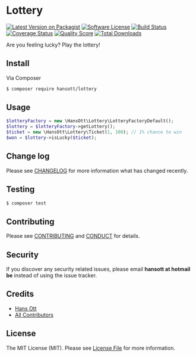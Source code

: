 # Lottery

[![Latest Version on Packagist][ico-version]][link-packagist]
[![Software License][ico-license]](LICENSE.md)
[![Build Status][ico-travis]][link-travis]
[![Coverage Status][ico-scrutinizer]][link-scrutinizer]
[![Quality Score][ico-code-quality]][link-code-quality]
[![Total Downloads][ico-downloads]][link-downloads]

Are you feeling lucky? Play the lottery!

## Install

Via Composer

``` bash
$ composer require hansott/lottery
```

## Usage

``` php
$lotteryFactory = new \HansOtt\Lottery\LotteryFactoryDefault();
$lottery = $lotteryFactory->getLottery();
$ticket = new \HansOtt\Lottery\Ticket(1, 100); // 1% chance to win
$won = $lottery->isLucky($ticket);
```

## Change log

Please see [CHANGELOG](CHANGELOG.md) for more information what has changed recently.

## Testing

``` bash
$ composer test
```

## Contributing

Please see [CONTRIBUTING](CONTRIBUTING.md) and [CONDUCT](CONDUCT.md) for details.

## Security

If you discover any security related issues, please email **hansott at hotmail be** instead of using the issue tracker.

## Credits

- [Hans Ott][link-author]
- [All Contributors][link-contributors]

## License

The MIT License (MIT). Please see [License File](LICENSE.md) for more information.

[ico-version]: https://img.shields.io/packagist/v/hansott/lottery.svg?style=flat-square
[ico-license]: https://img.shields.io/badge/license-MIT-brightgreen.svg?style=flat-square
[ico-travis]: https://img.shields.io/travis/hansott/lottery/master.svg?style=flat-square
[ico-scrutinizer]: https://img.shields.io/scrutinizer/coverage/g/hansott/lottery.svg?style=flat-square
[ico-code-quality]: https://img.shields.io/scrutinizer/g/hansott/lottery.svg?style=flat-square
[ico-downloads]: https://img.shields.io/packagist/dt/hansott/lottery.svg?style=flat-square

[link-packagist]: https://packagist.org/packages/hansott/lottery
[link-travis]: https://travis-ci.org/hansott/lottery
[link-scrutinizer]: https://scrutinizer-ci.com/g/hansott/lottery/code-structure
[link-code-quality]: https://scrutinizer-ci.com/g/hansott/lottery
[link-downloads]: https://packagist.org/packages/hansott/lottery
[link-author]: https://github.com/hansott
[link-contributors]: ../../contributors
